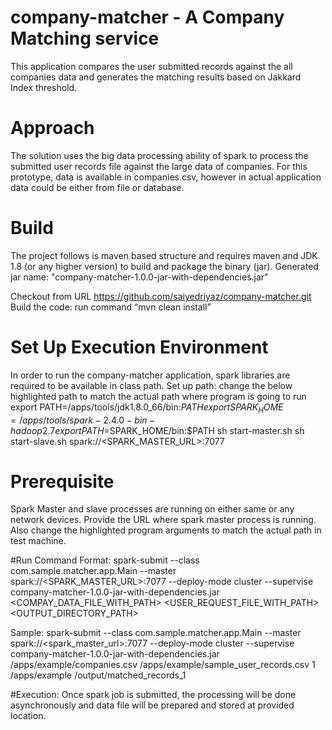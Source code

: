 # company-matcher - A Company Matching service
This application compares the user submitted records against the all companies data and generates the matching results based on 
Jakkard Index threshold.


# Approach
The solution uses the big data processing ability of spark to process the submitted user records file against the large data of companies. For this prototype, data is available in companies.csv, however in actual application data could be either from file or database.

# Build
The project follows is maven based structure and requires maven and JDK 1.8 (or any higher version) to build and package the binary (jar). Generated jar name: "company-matcher-1.0.0-jar-with-dependencies.jar"

Checkout from URL https://github.com/saiyedriyaz/company-matcher.git 
Build the code: run command “mvn clean install”

# Set Up Execution Environment
In order to run the company-matcher application, spark libraries are required to be available in class path. 
Set up path: change the below highlighted path to match the actual path where program is going to run
export PATH=/apps/tools/jdk1.8.0_66/bin:$PATH
export SPARK_HOME=/apps/tools/spark-2.4.0-bin-hadoop2.7
export PATH=$SPARK_HOME/bin:$PATH
sh start-master.sh
sh start-slave.sh spark://<SPARK_MASTER_URL>:7077

# Prerequisite
Spark Master and slave processes are running on either same or any network devices. Provide the URL where spark master process is running. Also change the highlighted program arguments to match the actual path in test machine.

#Run Command
Format: 
spark-submit --class com.sample.matcher.app.Main --master  spark://<SPARK_MASTER_URL>:7077 --deploy-mode cluster 
--supervise company-matcher-1.0.0-jar-with-dependencies.jar  <COMPAY_DATA_FILE_WITH_PATH>   <USER_REQUEST_FILE_WITH_PATH>  <THREASOLD>  <OUTPUT_DIRECTORY_PATH>

Sample:
spark-submit --class com.sample.matcher.app.Main --master spark://<spark_master_url>:7077 --deploy-mode cluster --supervise 
company-matcher-1.0.0-jar-with-dependencies.jar /apps/example/companies.csv /apps/example/sample_user_records.csv 1 /apps/example /output/matched_records_1

#Execution:
Once spark job is submitted, the processing will be done asynchronously and data file will be prepared and stored at provided location.


